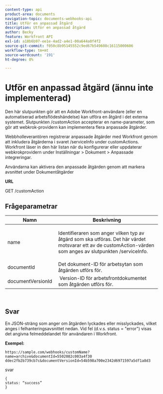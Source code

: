 ```yaml
---
content-type: api
product-area: documents
navigation-topic: documents-webhooks-api
title: Utför en anpassad åtgärd
description: Utför en anpassad åtgärd
author: Becky
feature: Workfront API
exl-id: a18b6b97-ee1e-4ad2-a4e1-00a644a0f4f2
source-git-commit: f050c8b95145552c9ed67b549608c16115000606
workflow-type: tm+mt
source-wordcount: '191'
ht-degree: 0%

---
```



# Utför en anpassad åtgärd (ännu inte implementerad)

Den här slutpunkten gör att en Adobe Workfront-användare (eller en automatiserad arbetsflödeshändelse) kan utföra en åtgärd i det externa systemet. Slutpunkten /customAction accepterar en name-parameter, som gör att webkrok-providern kan implementera flera anpassade åtgärder.

Webbholleverantören registrerar anpassade åtgärder med Workfront genom att inkludera åtgärderna i svaret /serviceInfo under customActions. Workfront läser in den här listan när du konfigurerar eller uppdaterar webkrokprovidern under Inställningar > Dokument > Anpassade integreringar.

Användarna kan aktivera den anpassade åtgärden genom att markera avsnittet under Dokumentåtgärder

**URL**

GET /customAction

## Frågeparametrar

<table style="table-layout:auto"> 
 <col> 
 <col> 
 <thead> 
  <tr> 
   <th>Namn </th> 
   <th>Beskrivning</th> 
  </tr> 
 </thead> 
 <tbody> 
  <tr> 
   <td> <p>name</p> </td> 
   <td> <p>Identifieraren som anger vilken typ av åtgärd som ska utföras. Det här värdet motsvarar ett av de customAction-värden som anges av slutpunkten /serviceInfo.</p> </td> 
  </tr> 
  <tr> 
   <td>documentId </td> 
   <td>Det dokument-ID för arbetsytan som åtgärden utförs för.</td> 
  </tr> 
  <tr> 
   <td>documentVersionId </td> 
   <td> Version-ID för arbetsfrontdokumentet som åtgärden utförs för.</td> 
  </tr> 
 </tbody> 
</table>

 

## Svar

En JSON-sträng som anger om åtgärden lyckades eller misslyckades, vilket anges i felhanteringsavsnittet nedan. Vid fel (d.v.s. status = &quot;error&quot;) visas det angivna felmeddelandet för användaren i Workfront.

**Exempel:**

```
https://sample.com/webhooks/customName?name=archive&documentId=5502082c003a4f30 ddec2fb2b739cb7c&documentVersionId=54b598a700e2342d6971597a5df1a8d3
```

svar

```
{
status: “success”
}
```
